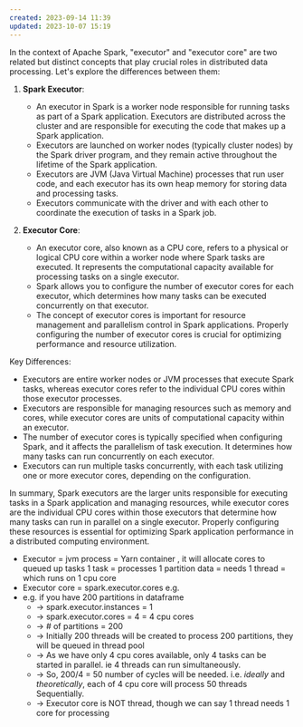 ```yaml
---
created: 2023-09-14 11:39
updated: 2023-10-07 15:19
---
```

In the context of Apache Spark, "executor" and "executor core" are two related but distinct concepts that play crucial roles in distributed data processing. Let's explore the differences between them:

1. **Spark Executor**:
   - An executor in Spark is a worker node responsible for running tasks as part of a Spark application. Executors are distributed across the cluster and are responsible for executing the code that makes up a Spark application.
   - Executors are launched on worker nodes (typically cluster nodes) by the Spark driver program, and they remain active throughout the lifetime of the Spark application.
   - Executors are JVM (Java Virtual Machine) processes that run user code, and each executor has its own heap memory for storing data and processing tasks.
   - Executors communicate with the driver and with each other to coordinate the execution of tasks in a Spark job.

2. **Executor Core**:
   - An executor core, also known as a CPU core, refers to a physical or logical CPU core within a worker node where Spark tasks are executed. It represents the computational capacity available for processing tasks on a single executor.
   - Spark allows you to configure the number of executor cores for each executor, which determines how many tasks can be executed concurrently on that executor.
   - The concept of executor cores is important for resource management and parallelism control in Spark applications. Properly configuring the number of executor cores is crucial for optimizing performance and resource utilization.

Key Differences:
- Executors are entire worker nodes or JVM processes that execute Spark tasks, whereas executor cores refer to the individual CPU cores within those executor processes.
- Executors are responsible for managing resources such as memory and cores, while executor cores are units of computational capacity within an executor.
- The number of executor cores is typically specified when configuring Spark, and it affects the parallelism of task execution. It determines how many tasks can run concurrently on each executor.
- Executors can run multiple tasks concurrently, with each task utilizing one or more executor cores, depending on the configuration.

In summary, Spark executors are the larger units responsible for executing tasks in a Spark application and managing resources, while executor cores are the individual CPU cores within those executors that determine how many tasks can run in parallel on a single executor. Properly configuring these resources is essential for optimizing Spark application performance in a distributed computing environment.



- Executor = jvm process = Yarn container , it will allocate cores to queued up tasks 1 task = processes 1 partition data = needs 1 thread = which runs on 1 cpu core 
- Executor core = spark.executor.cores e.g. 
- e.g. if you have 200 partitions in dataframe 
	- -> spark.executor.instances = 1 
	- -> spark.executor.cores = 4 = 4 cpu cores 
	- -> # of partitions = 200 
	- -> Initially 200 threads will be created to process 200 partitions, they will be queued in thread pool 
	- -> As we have only 4 cpu cores available, only 4 tasks can be started in parallel. ie 4 threads can run simultaneously. 
	- -> So, 200/4 = 50 number of cycles will be needed. i.e. *ideally* and *theoretically*, each of 4 cpu core will process 50 threads Sequentially. 
	- -> Executor core is NOT thread, though we can say 1 thread needs 1 core for processing